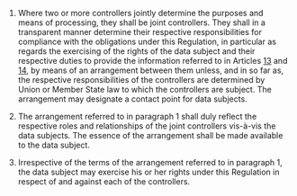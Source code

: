 1. Where two or more controllers jointly determine the purposes and means of processing, they shall be joint controllers. They shall in a transparent manner determine their respective responsibilities for compliance with the obligations under this Regulation, in particular as regards the exercising of the rights of the data subject and their respective duties to provide the information referred to in Articles [13](/gdpr/articles/13-information-to-be-provided/) and [14](/gdpr/articles/14-information-provided-third-party/), by means of an arrangement between them unless, and in so far as, the respective responsibilities of the controllers are determined by Union or Member State law to which the controllers are subject. The arrangement may designate a contact point for data subjects.

2. The arrangement referred to in paragraph 1 shall duly reflect the respective roles and relationships of the joint controllers vis-à-vis the data subjects. The essence of the arrangement shall be made available to the data subject.

3. Irrespective of the terms of the arrangement referred to in paragraph 1, the data subject may exercise his or her rights under this Regulation in respect of and against each of the controllers.
